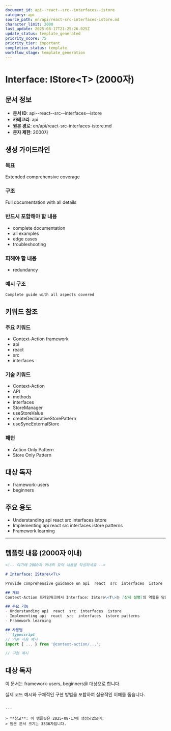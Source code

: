 ```yaml
---
document_id: api--react--src--interfaces--istore
category: api
source_path: en/api/react-src-interfaces-istore.md
character_limit: 2000
last_update: 2025-08-17T21:25:26.025Z
update_status: template_generated
priority_score: 75
priority_tier: important
completion_status: template
workflow_stage: template_generation
---
```


# Interface: IStore\<T\> (2000자)

## 문서 정보
- **문서 ID**: api--react--src--interfaces--istore
- **카테고리**: api
- **원본 경로**: en/api/react-src-interfaces-istore.md
- **문자 제한**: 2000자

## 생성 가이드라인

### 목표
Extended comprehensive coverage

### 구조
Full documentation with all details

### 반드시 포함해야 할 내용
- complete documentation
- all examples
- edge cases
- troubleshooting

### 피해야 할 내용  
- redundancy

### 예시 구조
```
Complete guide with all aspects covered
```

## 키워드 참조

### 주요 키워드
- Context-Action framework
- api
- react
- src
- interfaces

### 기술 키워드
- Context-Action
- API
- methods
- interfaces
- StoreManager
- useStoreValue
- createDeclarativeStorePattern
- useSyncExternalStore

### 패턴
- Action Only Pattern
- Store Only Pattern

## 대상 독자
- framework-users
- beginners

## 주요 용도
- Understanding api  react  src  interfaces  istore
- Implementing api  react  src  interfaces  istore patterns
- Framework learning

---

## 템플릿 내용 (2000자 이내)

```markdown
<!-- 여기에 2000자 이내의 요약 내용을 작성하세요 -->

# Interface: IStore\<T\>

Provide comprehensive guidance on api  react  src  interfaces  istore

## 개요
Context-Action 프레임워크에서 Interface: IStore\<T\>는 [상세 설명]의 역할을 담당합니다.

## 주요 기능
- Understanding api  react  src  interfaces  istore
- Implementing api  react  src  interfaces  istore patterns
- Framework learning

## 사용법
```typescript
// 기본 사용 예시
import { ... } from '@context-action/...';

// 구현 예시
```

## 대상 독자
이 문서는 framework-users, beginners을 대상으로 합니다.

실제 코드 예시와 구체적인 구현 방법을 포함하여 실용적인 이해를 돕습니다.
```

---

> **참고**: 이 템플릿은 2025-08-17에 생성되었으며, 
> 원본 문서 크기는 3336자입니다.
